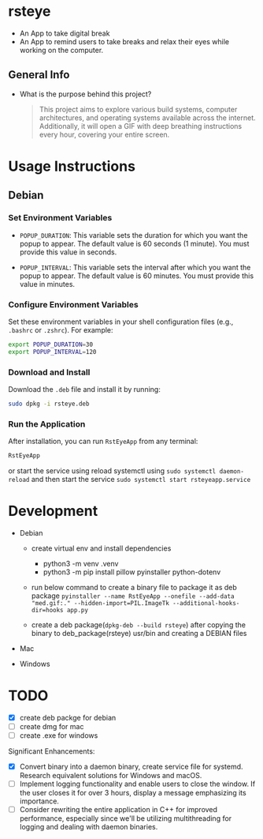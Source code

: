 # rsteye
  - An App to take digital break
  - An App to remind users to take breaks and relax their eyes while working on the computer.

## General Info 

  - What is the purpose behind this project?
    
    > This project aims to explore various build systems, computer architectures, and operating systems available across the internet. Additionally, it will open a GIF with deep breathing instructions every hour, covering your entire screen.


# Usage Instructions

## Debian

### Set Environment Variables

  - `POPUP_DURATION`: This variable sets the duration for which you want the popup to appear. The default value is 60 seconds (1 minute). You must provide this value in seconds.

  - `POPUP_INTERVAL`: This variable sets the interval after which you want the popup to appear. The default value is 60 minutes. You must provide this value in minutes.

### Configure Environment Variables

  Set these environment variables in your shell configuration files (e.g., `.bashrc` or `.zshrc`). For example:

  ```sh
  export POPUP_DURATION=30
  export POPUP_INTERVAL=120
  ```

### Download and Install

  Download the `.deb` file and install it by running:

  ```sh
  sudo dpkg -i rsteye.deb
  ```

### Run the Application

  After installation, you can run `RstEyeApp` from any terminal:

  ```sh
  RstEyeApp
  ```
  or start the service using 
  reload systemctl using `sudo systemctl daemon-reload` and then start the service `sudo systemctl start rsteyeapp.service`


# Development 

  - Debian 

    - create virtual env and install dependencies 
      - python3 -m venv .venv 
      - python3 -m pip install pillow pyinstaller python-dotenv

    - run below command to create a binary file to package it as deb package 
      `pyinstaller --name RstEyeApp --onefile --add-data "med.gif:." --hidden-import=PIL.ImageTk --additional-hooks-dir=hooks app.py`    
    
    - create a deb package(`dpkg-deb --build rsteye`) after copying the binary to deb_package(rsteye) usr/bin and creating a DEBIAN files  

  - Mac

  - Windows


# TODO

 - [X] create deb packge for debian  
 - [ ] create dmg for mac 
 - [ ] create .exe for windows 

  Significant Enhancements:

 - [X] Convert binary into a daemon binary, create service file for systemd. Research equivalent solutions for Windows and macOS.
 - [ ] Implement logging functionality and enable users to close the window. If the user closes it for over 3 hours, display a message emphasizing its  importance.
 - [ ] Consider rewriting the entire application in C++ for improved performance, especially since we'll be utilizing multithreading for logging and dealing with daemon binaries.
